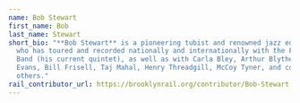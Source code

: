 ```yaml
---
name: Bob Stewart
first_name: Bob
last_name: Stewart
short_bio: "**Bob Stewart** is a pioneering tubist and renowned jazz educator
  who has toured and recorded nationally and internationally with the First Line
  Band (his current quintet), as well as with Carla Bley, Arthur Blythe, Gil
  Evans, Bill Frisell, Taj Mahal, Henry Threadgill, McCoy Tyner, and countless
  others."
rail_contributor_url: https://brooklynrail.org/contributor/Bob-Stewart
---
```

